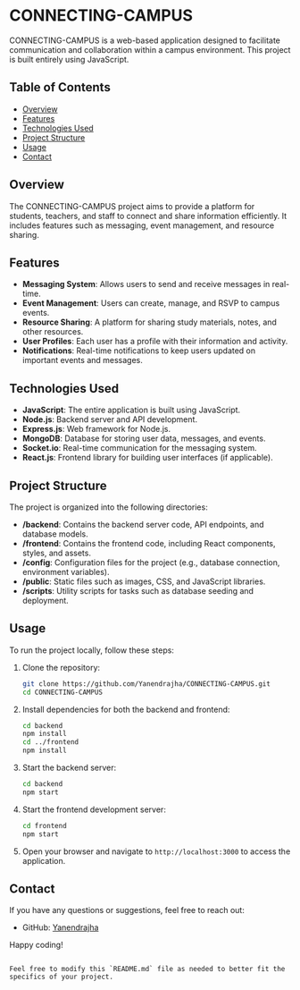 # CONNECTING-CAMPUS

CONNECTING-CAMPUS is a web-based application designed to facilitate communication and collaboration within a campus environment. This project is built entirely using JavaScript.

## Table of Contents

- [Overview](#overview)
- [Features](#features)
- [Technologies Used](#technologies-used)
- [Project Structure](#project-structure)
- [Usage](#usage)
- [Contact](#contact)

## Overview

The CONNECTING-CAMPUS project aims to provide a platform for students, teachers, and staff to connect and share information efficiently. It includes features such as messaging, event management, and resource sharing.

## Features

- **Messaging System**: Allows users to send and receive messages in real-time.
- **Event Management**: Users can create, manage, and RSVP to campus events.
- **Resource Sharing**: A platform for sharing study materials, notes, and other resources.
- **User Profiles**: Each user has a profile with their information and activity.
- **Notifications**: Real-time notifications to keep users updated on important events and messages.

## Technologies Used

- **JavaScript**: The entire application is built using JavaScript.
- **Node.js**: Backend server and API development.
- **Express.js**: Web framework for Node.js.
- **MongoDB**: Database for storing user data, messages, and events.
- **Socket.io**: Real-time communication for the messaging system.
- **React.js**: Frontend library for building user interfaces (if applicable).

## Project Structure

The project is organized into the following directories:

- **/backend**: Contains the backend server code, API endpoints, and database models.
- **/frontend**: Contains the frontend code, including React components, styles, and assets.
- **/config**: Configuration files for the project (e.g., database connection, environment variables).
- **/public**: Static files such as images, CSS, and JavaScript libraries.
- **/scripts**: Utility scripts for tasks such as database seeding and deployment.

## Usage

To run the project locally, follow these steps:

1. Clone the repository:
   ```bash
   git clone https://github.com/Yanendrajha/CONNECTING-CAMPUS.git
   cd CONNECTING-CAMPUS
   ```

2. Install dependencies for both the backend and frontend:
   ```bash
   cd backend
   npm install
   cd ../frontend
   npm install
   ```

3. Start the backend server:
   ```bash
   cd backend
   npm start
   ```

4. Start the frontend development server:
   ```bash
   cd frontend
   npm start
   ```

5. Open your browser and navigate to `http://localhost:3000` to access the application.

## Contact

If you have any questions or suggestions, feel free to reach out:

- GitHub: [Yanendrajha](https://github.com/Yanendrajha)

Happy coding!
```

Feel free to modify this `README.md` file as needed to better fit the specifics of your project.
